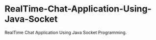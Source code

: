 # RealTime-Chat-Application-Using-Java-Socket
RealTime Chat Application Using Java Socket Programming.
